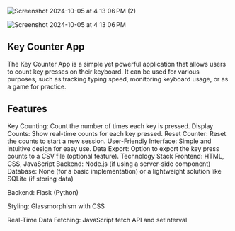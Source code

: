 
![Screenshot 2024-10-05 at 4 13 06 PM (2)](https://github.com/user-attachments/assets/512279e9-754b-4379-b069-dd1f8e61b7d6)

![Screenshot 2024-10-05 at 4 13 06 PM](https://github.com/user-attachments/assets/0e868942-b88a-43d2-81a2-91a868d5d8a9)


Key Counter App
----------------
The Key Counter App is a simple yet powerful application that allows users to count key presses on their keyboard. It can be used for various purposes, such as tracking typing speed, monitoring keyboard usage, or as a game for practice.

Features
----------
Key Counting: Count the number of times each key is pressed.
Display Counts: Show real-time counts for each key pressed.
Reset Counter: Reset the counts to start a new session.
User-Friendly Interface: Simple and intuitive design for easy use.
Data Export: Option to export the key press counts to a CSV file (optional feature).
Technology Stack
Frontend: HTML, CSS, JavaScript
Backend: Node.js (if using a server-side component)
Database: None (for a basic implementation) or a lightweight solution like SQLite (if storing data)

Backend: Flask (Python)

Styling: Glassmorphism with CSS

Real-Time Data Fetching: JavaScript fetch API and setInterval
